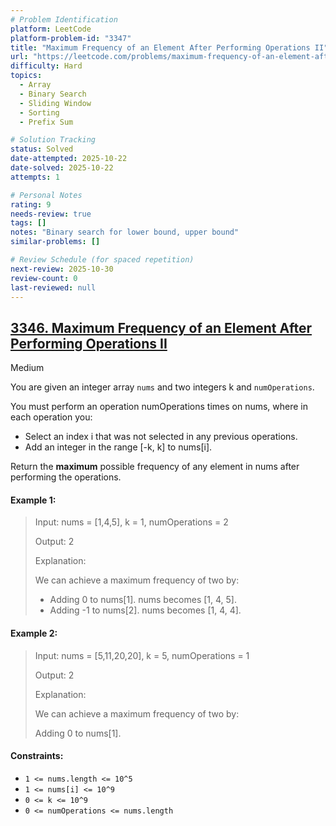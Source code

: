 ```yaml
---
# Problem Identification
platform: LeetCode
platform-problem-id: "3347"
title: "Maximum Frequency of an Element After Performing Operations II"
url: "https://leetcode.com/problems/maximum-frequency-of-an-element-after-performing-operations-ii"
difficulty: Hard
topics:
  - Array
  - Binary Search
  - Sliding Window
  - Sorting
  - Prefix Sum

# Solution Tracking
status: Solved
date-attempted: 2025-10-22
date-solved: 2025-10-22
attempts: 1

# Personal Notes
rating: 9
needs-review: true
tags: []
notes: "Binary search for lower bound, upper bound"
similar-problems: []

# Review Schedule (for spaced repetition)
next-review: 2025-10-30
review-count: 0
last-reviewed: null
---
```


## [3346. Maximum Frequency of an Element After Performing Operations II](https://leetcode.com/problems/maximum-frequency-of-an-element-after-performing-operations-ii)

Medium

You are given an integer array `nums` and two integers k and `numOperations`.

You must perform an operation numOperations times on nums, where in each operation you:

- Select an index i that was not selected in any previous operations.
- Add an integer in the range [-k, k] to nums[i].

Return the **maximum** possible frequency of any element in nums after performing the operations.

#### Example 1:

> Input: nums = [1,4,5], k = 1, numOperations = 2
> 
> Output: 2
> 
> Explanation:
> 
> We can achieve a maximum frequency of two by:
> 
> - Adding 0 to nums[1]. nums becomes [1, 4, 5].
> - Adding -1 to nums[2]. nums becomes [1, 4, 4].

#### Example 2:

> Input: nums = [5,11,20,20], k = 5, numOperations = 1
> 
> Output: 2
> 
> Explanation:
> 
> We can achieve a maximum frequency of two by:
> 
> Adding 0 to nums[1].
 

#### Constraints:

- `1 <= nums.length <= 10^5`
- `1 <= nums[i] <= 10^9`
- `0 <= k <= 10^9`
- `0 <= numOperations <= nums.length`